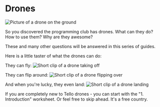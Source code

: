 # Drones

![Picture of a drone on the ground][drone on ground]

So you discovered the programming club has drones.
What can they do? How to use them? Why are they awesome?

These and many other questions will be answered in this series of guides.

Here is a little taster of what the drones can do:

They can fly:
![Short clip of a drone taking off][drone takeoff]

They can flip around:
![Short clip of a drone flipping over][drone flip]

And when you're lucky, they even land:
![Short clip of a drone landing][drone landing]

If you are completely new to Tello drones - you can start with the "1. Introduction" worksheet.
Or feel free to skip ahead. It's a free country.

[drone on ground]: https://media.githubusercontent.com/media/Vidminas/pgclub-drone-media/master/jpg/drone%20on%20ground.jpg "One of those super cool drones!"
[drone takeoff]: https://media.githubusercontent.com/media/Vidminas/pgclub-drone-media/master/gif/takeoff.gif "Yes, they really do fly"
[drone flip]: https://media.githubusercontent.com/media/Vidminas/pgclub-drone-media/master/gif/flip.gif "Gets that wow reaction every time"
[drone landing]: https://media.githubusercontent.com/media/Vidminas/pgclub-drone-media/master/gif/landing.gif "Fingers crossed you don't have to wait for the battery to run out"